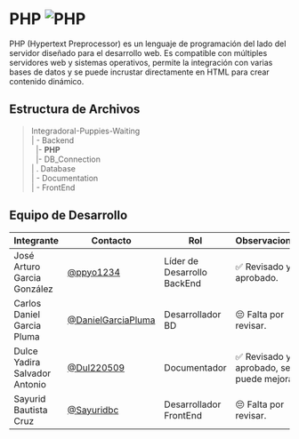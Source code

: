 # PHP ![PHP](https://img.shields.io/badge/PHP-777BB4?style=for-the-badge&logo=php&logoColor=white)


PHP (Hypertext Preprocessor) es un lenguaje de programación del lado del servidor diseñado para el desarrollo web. Es compatible con múltiples servidores web y sistemas operativos, permite la integración con varias bases de datos y se puede incrustar directamente en HTML para crear contenido dinámico.

## Estructura de Archivos

>IntegradoraI-Puppies-Waiting<br>
>| - Backend <br>
>&nbsp;&nbsp;|- **PHP**<br>
>&nbsp;&nbsp;|- DB_Connection<br>
>| . Database<br>
>| - Documentation<br>
>| - FrontEnd


## Equipo de Desarrollo

|Integrante|Contacto|Rol|Observaciones|
|------------|--------|---|---|
|José Arturo Garcia González|[@ppyo1234](https://github.com/ppyo1234)|Líder de Desarrollo BackEnd| ✅ Revisado y aprobado.|
|Carlos Daniel Garcia Pluma|[@DanielGarciaPluma](https://github.com/DanielGarciaPluma)|Desarrollador BD|😔 Falta por revisar.|
|Dulce Yadira Salvador Antonio|[@Dul220509](https://github.com/Dul220509)|Documentador|✅ Revisado y aprobado, se puede mejorar|
|Sayurid Bautista Cruz|[@Sayuridbc](https://github.com/sayuridbc)|Desarrollador FrontEnd|😔 Falta por revisar.|

